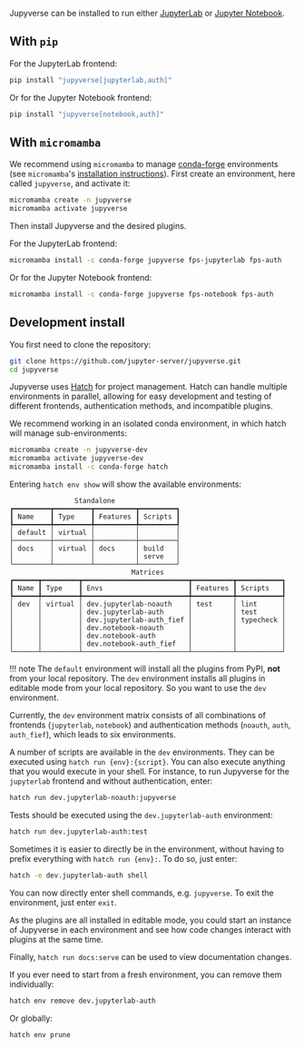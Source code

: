 Jupyverse can be installed to run either [JupyterLab](https://jupyterlab.readthedocs.io) or [Jupyter Notebook](https://jupyter-notebook.readthedocs.io).

## With `pip`

For the JupyterLab frontend:
```bash
pip install "jupyverse[jupyterlab,auth]"
```
Or for the Jupyter Notebook frontend:
```bash
pip install "jupyverse[notebook,auth]"
```

## With `micromamba`

We recommend using `micromamba` to manage [conda-forge](https://conda-forge.org) environments
(see `micromamba`'s
[installation instructions](https://mamba.readthedocs.io/en/latest/installation.html#micromamba)).
First create an environment, here called `jupyverse`, and activate it:
```bash
micromamba create -n jupyverse
micromamba activate jupyverse
```
Then install Jupyverse and the desired plugins.

For the JupyterLab frontend:
```bash
micromamba install -c conda-forge jupyverse fps-jupyterlab fps-auth
```
Or for the Jupyter Notebook frontend:
```bash
micromamba install -c conda-forge jupyverse fps-notebook fps-auth
```

## Development install

You first need to clone the repository:
```bash
git clone https://github.com/jupyter-server/jupyverse.git
cd jupyverse
```
Jupyverse uses [Hatch](https://github.com/pypa/hatch) for project management.
Hatch can handle multiple environments in parallel, allowing for easy development
and testing of different frontends, authentication methods, and incompatible
plugins.

We recommend working in an isolated conda environment, in which hatch will manage
sub-environments:
```bash
micromamba create -n jupyverse-dev
micromamba activate jupyverse-dev
micromamba install -c conda-forge hatch
```
Entering `hatch env show` will show the available environments:
```text
                Standalone
┏━━━━━━━━━┳━━━━━━━━━┳━━━━━━━━━━┳━━━━━━━━━┓
┃ Name    ┃ Type    ┃ Features ┃ Scripts ┃
┡━━━━━━━━━╇━━━━━━━━━╇━━━━━━━━━━╇━━━━━━━━━┩
│ default │ virtual │          │         │
├─────────┼─────────┼──────────┼─────────┤
│ docs    │ virtual │ docs     │ build   │
│         │         │          │ serve   │
└─────────┴─────────┴──────────┴─────────┘
                              Matrices
┏━━━━━━┳━━━━━━━━━┳━━━━━━━━━━━━━━━━━━━━━━━━━━┳━━━━━━━━━━┳━━━━━━━━━━━┓
┃ Name ┃ Type    ┃ Envs                     ┃ Features ┃ Scripts   ┃
┡━━━━━━╇━━━━━━━━━╇━━━━━━━━━━━━━━━━━━━━━━━━━━╇━━━━━━━━━━╇━━━━━━━━━━━┩
│ dev  │ virtual │ dev.jupyterlab-noauth    │ test     │ lint      │
│      │         │ dev.jupyterlab-auth      │          │ test      │
│      │         │ dev.jupyterlab-auth_fief │          │ typecheck │
│      │         │ dev.notebook-noauth      │          │           │
│      │         │ dev.notebook-auth        │          │           │
│      │         │ dev.notebook-auth_fief   │          │           │
└──────┴─────────┴──────────────────────────┴──────────┴───────────┘
```
!!! note
    The `default` environment will install all the plugins from PyPI, **not** from
    your local repository. The `dev` environment installs all plugins in editable mode
    from your local repository. So you want to use the `dev` environment.

Currently, the `dev` environment matrix consists of all combinations of frontends
(`jupyterlab`, `notebook`) and authentication methods (`noauth`, `auth`, `auth_fief`),
which leads to six environments.

A number of scripts are available in the `dev` environments. They can be
executed using `hatch run {env}:{script}`. You can also execute anything that you would
execute in your shell. For instance, to run Jupyverse for the `jupyterlab` frontend and
without authentication, enter:
```bash
hatch run dev.jupyterlab-noauth:jupyverse
```

Tests should be executed using the `dev.jupyterlab-auth` environment:
```bash
hatch run dev.jupyterlab-auth:test
```
Sometimes it is easier to directly be in the environment, without having to prefix everything
with `hatch run {env}:`. To do so, just enter:
```bash
hatch -e dev.jupyterlab-auth shell
```
You can now directly enter shell commands, e.g. `jupyverse`.
To exit the environment, just enter `exit`.

As the plugins are all installed in editable mode, you could start an instance
of Jupyverse in each environment and see how code changes interact with plugins at
the same time.

Finally, `hatch run docs:serve` can be used to view documentation changes.

If you ever need to start from a fresh environment, you can remove them individually:
```bash
hatch env remove dev.jupyterlab-auth
```
Or globally:
```bash
hatch env prune
```
